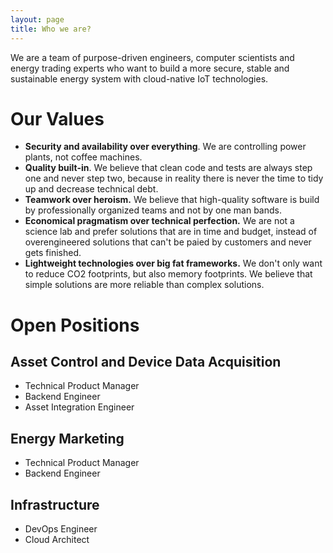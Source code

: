 ```yaml
---
layout: page
title: Who we are?
---
```


We are a team of purpose-driven engineers, computer scientists and energy trading experts who want to build a more secure, stable and sustainable energy system with cloud-native IoT technologies.

# Our Values

* **Security and availability over everything**. We are controlling power plants, not coffee machines. 
* **Quality built-in**. We believe that clean code and tests are always step one and never step two, because in reality there is never the time 
to tidy up and decrease technical debt. 
* **Teamwork over heroism.** We believe that high-quality software is build by professionally organized teams and not by one man bands.
* **Economical pragmatism over technical perfection.**  We are not a science lab and prefer solutions that are in time and budget, instead of overengineered solutions that can't be paied by customers and never gets finished.
* **Lightweight technologies over big fat frameworks.** We don't only want to reduce CO2 footprints, but also memory footprints. We believe that simple solutions are more reliable than complex solutions.

# Open Positions

## Asset Control and Device Data Acquisition

* Technical Product Manager
* Backend Engineer
* Asset Integration Engineer

## Energy Marketing

* Technical Product Manager
* Backend Engineer

## Infrastructure

* DevOps Engineer
* Cloud Architect

